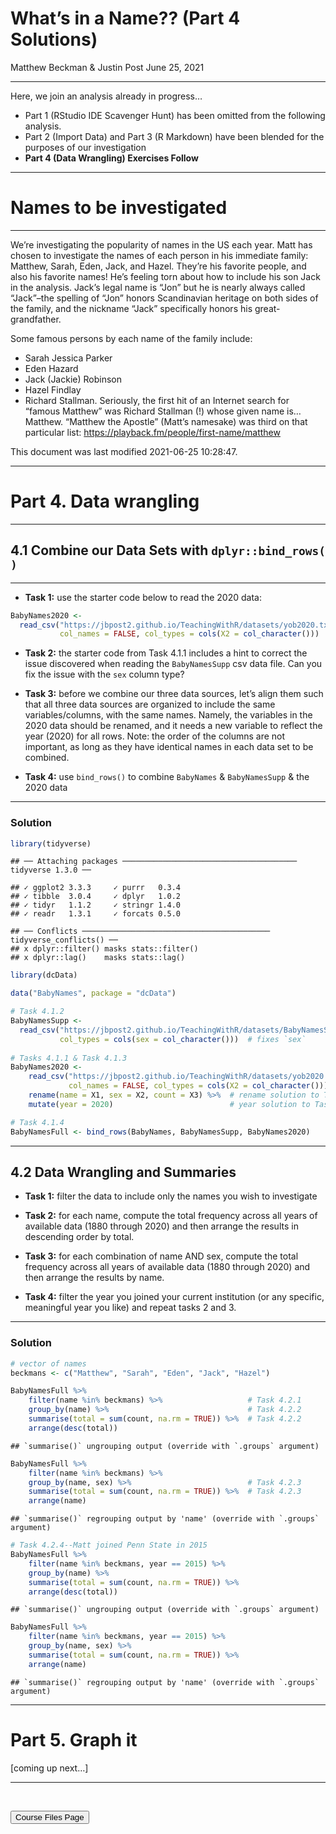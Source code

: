 What’s in a Name?? (Part 4 Solutions)
================
Matthew Beckman & Justin Post
June 25, 2021

<hr>

Here, we join an analysis already in progress…

-   Part 1 (RStudio IDE Scavenger Hunt) has been omitted from the
    following analysis.
-   Part 2 (Import Data) and Part 3 (R Markdown) have been blended for
    the purposes of our investigation
-   **Part 4 (Data Wrangling) Exercises Follow**

<hr>

# Names to be investigated

<hr>

We’re investigating the popularity of names in the US each year. Matt
has chosen to investigate the names of each person in his immediate
family: Matthew, Sarah, Eden, Jack, and Hazel. They’re his favorite
people, and also his favorite names! He’s feeling torn about how to
include his son Jack in the analysis. Jack’s legal name is “Jon” but he
is nearly always called “Jack”–the spelling of “Jon” honors Scandinavian
heritage on both sides of the family, and the nickname “Jack”
specifically honors his great-grandfather.

Some famous persons by each name of the family include:

-   Sarah Jessica Parker
-   Eden Hazard
-   Jack (Jackie) Robinson
-   Hazel Findlay
-   Richard Stallman. Seriously, the first hit of an Internet search for
    “famous Matthew” was Richard Stallman (!) whose given name is…
    Matthew. “Matthew the Apostle” (Matt’s namesake) was third on that
    particular list: <https://playback.fm/people/first-name/matthew>

This document was last modified 2021-06-25 10:28:47.

<hr>

# Part 4. Data wrangling

<hr>

## 4.1 Combine our Data Sets with `dplyr::bind_rows( )`

<hr>

-   **Task 1:** use the starter code below to read the 2020 data:

``` r
BabyNames2020 <- 
  read_csv("https://jbpost2.github.io/TeachingWithR/datasets/yob2020.txt", 
           col_names = FALSE, col_types = cols(X2 = col_character()))
```

-   **Task 2:** the starter code from Task 4.1.1 includes a hint to
    correct the issue discovered when reading the `BabyNamesSupp` csv
    data file. Can you fix the issue with the `sex` column type?

-   **Task 3:** before we combine our three data sources, let’s align
    them such that all three data sources are organized to include the
    same variables/columns, with the same names. Namely, the variables
    in the 2020 data should be renamed, and it needs a new variable to
    reflect the year (2020) for all rows. Note: the order of the columns
    are not important, as long as they have identical names in each data
    set to be combined.

-   **Task 4:** use `bind_rows()` to combine `BabyNames` &
    `BabyNamesSupp` & the 2020 data

<hr>

### Solution

``` r
library(tidyverse)
```

    ## ── Attaching packages ─────────────────────────────────────── tidyverse 1.3.0 ──

    ## ✓ ggplot2 3.3.3     ✓ purrr   0.3.4
    ## ✓ tibble  3.0.4     ✓ dplyr   1.0.2
    ## ✓ tidyr   1.1.2     ✓ stringr 1.4.0
    ## ✓ readr   1.3.1     ✓ forcats 0.5.0

    ## ── Conflicts ────────────────────────────────────────── tidyverse_conflicts() ──
    ## x dplyr::filter() masks stats::filter()
    ## x dplyr::lag()    masks stats::lag()

``` r
library(dcData)

data("BabyNames", package = "dcData")

# Task 4.1.2
BabyNamesSupp <- 
  read_csv("https://jbpost2.github.io/TeachingWithR/datasets/BabyNamesSupp.csv",
           col_types = cols(sex = col_character()))  # fixes `sex`
    
# Tasks 4.1.1 & Task 4.1.3
BabyNames2020 <- 
    read_csv("https://jbpost2.github.io/TeachingWithR/datasets/yob2020.txt", 
             col_names = FALSE, col_types = cols(X2 = col_character())) %>%
    rename(name = X1, sex = X2, count = X3) %>%  # rename solution to Task 4.1.3
    mutate(year = 2020)                          # year solution to Task 4.1.3

# Task 4.1.4
BabyNamesFull <- bind_rows(BabyNames, BabyNamesSupp, BabyNames2020)
```

<hr>

## 4.2 Data Wrangling and Summaries

-   **Task 1:** filter the data to include only the names you wish to
    investigate

-   **Task 2:** for each name, compute the total frequency across all
    years of available data (1880 through 2020) and then arrange the
    results in descending order by total.

-   **Task 3:** for each combination of name AND sex, compute the total
    frequency across all years of available data (1880 through 2020) and
    then arrange the results by name.

-   **Task 4:** filter the year you joined your current institution (or
    any specific, meaningful year you like) and repeat tasks 2 and 3.

<hr>

### Solution

``` r
# vector of names
beckmans <- c("Matthew", "Sarah", "Eden", "Jack", "Hazel")

BabyNamesFull %>%
    filter(name %in% beckmans) %>%                   # Task 4.2.1
    group_by(name) %>%                               # Task 4.2.2
    summarise(total = sum(count, na.rm = TRUE)) %>%  # Task 4.2.2
    arrange(desc(total))
```

    ## `summarise()` ungrouping output (override with `.groups` argument)

<div data-pagedtable="false">

<script data-pagedtable-source type="application/json">
{"columns":[{"label":["name"],"name":[1],"type":["chr"],"align":["left"]},{"label":["total"],"name":[2],"type":["dbl"],"align":["right"]}],"data":[{"1":"Matthew","2":"1622951"},{"1":"Sarah","2":"1086935"},{"1":"Jack","2":"714762"},{"1":"Hazel","2":"273991"},{"1":"Eden","2":"45777"}],"options":{"columns":{"min":{},"max":[10]},"rows":{"min":[10],"max":[10]},"pages":{}}}
  </script>

</div>

``` r
BabyNamesFull %>%
    filter(name %in% beckmans) %>%
    group_by(name, sex) %>%                          # Task 4.2.3
    summarise(total = sum(count, na.rm = TRUE)) %>%  # Task 4.2.3
    arrange(name)
```

    ## `summarise()` regrouping output by 'name' (override with `.groups` argument)

<div data-pagedtable="false">

<script data-pagedtable-source type="application/json">
{"columns":[{"label":["name"],"name":[1],"type":["chr"],"align":["left"]},{"label":["sex"],"name":[2],"type":["chr"],"align":["left"]},{"label":["total"],"name":[3],"type":["dbl"],"align":["right"]}],"data":[{"1":"Eden","2":"F","3":"38138"},{"1":"Eden","2":"M","3":"7639"},{"1":"Hazel","2":"F","3":"271254"},{"1":"Hazel","2":"M","3":"2737"},{"1":"Jack","2":"F","3":"2682"},{"1":"Jack","2":"M","3":"712080"},{"1":"Matthew","2":"F","3":"5539"},{"1":"Matthew","2":"M","3":"1617412"},{"1":"Sarah","2":"F","3":"1083601"},{"1":"Sarah","2":"M","3":"3334"}],"options":{"columns":{"min":{},"max":[10]},"rows":{"min":[10],"max":[10]},"pages":{}}}
  </script>

</div>

``` r
# Task 4.2.4--Matt joined Penn State in 2015
BabyNamesFull %>%
    filter(name %in% beckmans, year == 2015) %>%
    group_by(name) %>%
    summarise(total = sum(count, na.rm = TRUE)) %>% 
    arrange(desc(total))
```

    ## `summarise()` ungrouping output (override with `.groups` argument)

<div data-pagedtable="false">

<script data-pagedtable-source type="application/json">
{"columns":[{"label":["name"],"name":[1],"type":["chr"],"align":["left"]},{"label":["total"],"name":[2],"type":["dbl"],"align":["right"]}],"data":[{"1":"Matthew","2":"12775"},{"1":"Jack","2":"8511"},{"1":"Sarah","2":"4536"},{"1":"Hazel","2":"4311"},{"1":"Eden","2":"2638"}],"options":{"columns":{"min":{},"max":[10]},"rows":{"min":[10],"max":[10]},"pages":{}}}
  </script>

</div>

``` r
BabyNamesFull %>%
    filter(name %in% beckmans, year == 2015) %>%
    group_by(name, sex) %>%
    summarise(total = sum(count, na.rm = TRUE)) %>% 
    arrange(name)
```

    ## `summarise()` regrouping output by 'name' (override with `.groups` argument)

<div data-pagedtable="false">

<script data-pagedtable-source type="application/json">
{"columns":[{"label":["name"],"name":[1],"type":["chr"],"align":["left"]},{"label":["sex"],"name":[2],"type":["chr"],"align":["left"]},{"label":["total"],"name":[3],"type":["dbl"],"align":["right"]}],"data":[{"1":"Eden","2":"F","3":"2065"},{"1":"Eden","2":"M","3":"573"},{"1":"Hazel","2":"F","3":"4299"},{"1":"Hazel","2":"M","3":"12"},{"1":"Jack","2":"F","3":"6"},{"1":"Jack","2":"M","3":"8505"},{"1":"Matthew","2":"F","3":"15"},{"1":"Matthew","2":"M","3":"12760"},{"1":"Sarah","2":"F","3":"4526"},{"1":"Sarah","2":"M","3":"10"}],"options":{"columns":{"min":{},"max":[10]},"rows":{"min":[10],"max":[10]},"pages":{}}}
  </script>

</div>

<hr>

# Part 5. Graph it

\[coming up next…\]

<hr>

<br>

<a href = "https://jbpost2.github.io/TeachingWithR/CourseFiles.html"><button type="button">Course
Files Page</button></a>
